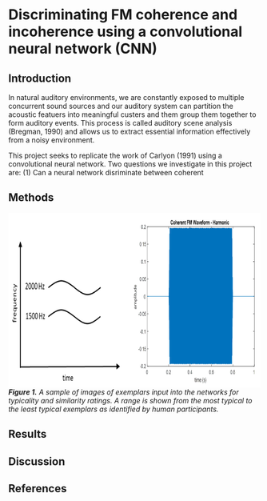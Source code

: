 # Discriminating FM coherence and incoherence using a convolutional neural network (CNN)

## Introduction

In natural auditory environments, we are constantly exposed to multiple concurrent sound sources and our auditory system can partition the acoustic featuers into meaningful custers and them group them together to form auditory events. This process is called auditory scene analysis (Bregman, 1990) and allows us to extract essential information effectively from a noisy environment. 

This project seeks to replicate the work of Carlyon (1991) using a convolutional neural network. Two questions we investigate in this project are: (1) Can a neural network disriminate between coherent 

## Methods
<img src="coherent_harmonic.PNG"
     alt="task figure"
     height=350
     style ="float: left; margin-right: 10px;" />
<em><br><strong>Figure 1.</strong> A sample of images of exemplars input into the networks for typicality and similarity ratings. A range is shown from the most typical to the least typical exemplars as identified by human participants. </em>

## Results

## Discussion

## References
